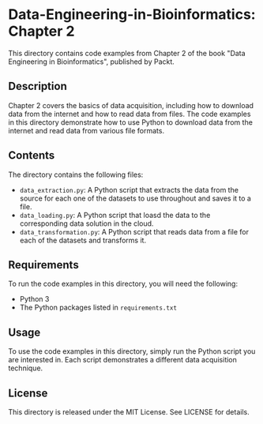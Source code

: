 # Data-Engineering-in-Bioinformatics: Chapter 2

This directory contains code examples from Chapter 2 of the book "Data Engineering in Bioinformatics", published by Packt.

## Description

Chapter 2 covers the basics of data acquisition, including how to download data from the internet and how to read data from files. The code examples in this directory demonstrate how to use Python to download data from the internet and read data from various file formats.

## Contents

The directory contains the following files:

- `data_extraction.py`: A Python script that extracts the data from the source for each one of the datasets to use throughout and saves it to a file.
- `data_loading.py`: A Python script that loasd the data to the corresponding data solution in the cloud.
- `data_transformation.py`: A Python script that reads data from a file for each of the datasets and transforms it.


## Requirements

To run the code examples in this directory, you will need the following:

- Python 3
- The Python packages listed in `requirements.txt`

## Usage

To use the code examples in this directory, simply run the Python script you are interested in. Each script demonstrates a different data acquisition technique.

## License

This directory is released under the MIT License. See LICENSE for details.